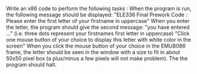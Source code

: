 Write an x86 code to perform the following tasks :
When the program is run, the following message should be displayed:
"ELE336 Final Prework Code : Please enter the first letter of your firstname in uppercase"
When you enter the letter, the program should give the second message:
"you have entered ..." (i.e. three dots represent your firstnames first letter in uppercase)
"Click one mouse button of your choice to display this letter with white color in the screen"
When you click the mouse button of your choice in the EMU8086 frame, the letter should be seen in the window
with a size to fit in about 50x50 pixel box (a plus/minus a few pixels will not make problem).
The the program should halt.
